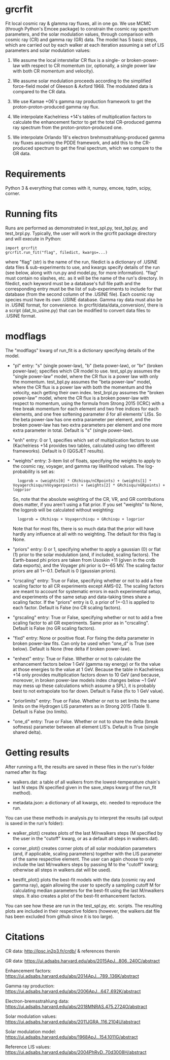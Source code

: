 
# grcrfit

Fit local cosmic ray & glamma ray fluxes, all in one go. We use MCMC (through Python's Emcee package) to constrain the cosmic ray spectrum parameters, and the solar modulation values, through comparison with cosmic ray (CR) and gamma ray (GR) data. The model has 5 basic steps, which are carried out by each walker at each iteration assuming a set of LIS parameters and solar modulation values:

1. We assume the local interstellar CR flux is a single- or broken-power-law with respect to CR momentum (or, optionally, a single power law with both CR momentum and velocity).

2. We assume solar modulation proceeds according to the simplified force-field model of Gleeson & Axford 1968. The modulated data is compared to the CR data.

2. We use Kamae +06's gamma ray production framework to get the proton-proton-produced gamma ray flux.

3. We interpolate Kachelriess +14's tables of multiplication factors to calculate the enhancement factor to get the total CR-produced gamma ray spectrum from the proton-proton-produced one.

4. We interpolate Orlando 18's electron brehmsstrahlung-produced gamma ray fluxes assuming the PDDE framework, and add this to the CR-produced spectrum to get the final spectrum, which we compare to the GR data.


# Requirements

Python 3 & everything that comes with it, numpy, emcee, tqdm, scipy, corner.


# Running fits

Runs are performed as demonstrated in test_spl.py, test_bpl.py, and test_brpl.py. Typically, the user will work in the grcrfit package directory and will execute in Python:

    import grcrfit
    grcrfit.run_fit("flag", filedict, kwargs=...)

where "flag" (str) is the name of the run, filedict is a dictionary of .USINE data files & sub-experiments to use, and kwargs specify details of the run (see below, along with run.py and model.py, for more information). "flag" must contain no slashes, etc. as it will be the name of the run's directory. In filedict, each keyword must be a database's full file path and the corresponding entry must be the list of sub-experiments to include for that database (from the second column of the .USINE file). Each cosmic ray species must have its own .USINE database. Gamma ray data must also be in .USINE format, for convenience. In grcrfit/data/data_conversion/, there is a script (dat_to_usine.py) that can be modified to convert data files to .USINE format.


# modflags

The "modflags" kwarg of run_fit is a dictionary specifying details of the model.

- "pl" entry: "s" (single power-law), "b" (beta power-law), or "br" (broken power-law); specifies which CR model to use. test_spl.py assumes the "single power-law" model, where the CR flux is a power law with only the momentum. test_bpl.py assumes the "beta power-law" model, where the CR flux is a power law with both the momentum and the velocity, each getting their own index. test_brpl.py assumes the "broken power-law" model, where the CR flux is a broken power-law with respect to momentum, using the formula from Strong 2015 (ICRC) with a free break momentum for each element and two free indices for each elements, and one free softening parameter $\delta$ for all elements' LISs. So the beta power-law has one extra parameter per element, and the broken power-law has two extra parameters per element and one more extra parameter in total. Default is "s" (single power-law).

- "enh" entry: 0 or 1, specifies which set of multiplication factors to use (Kachelriess +14 provides two tables, calculated using two different frameworks). Default is 0 (QGSJET results).

- "weights" entry: 3-item list of floats, specifying the weights to apply to the cosmic ray, voyager, and gamma ray likelihood values. The log-probability is set as:

        logprob = (weights[0] * CRchisqu/nCRpoints) + (weights[1] * Voyagerchisqu/nVoyagerpoints) + (weights[2] * GRchisqu/nGRpoints) + logprior

    So, note that the absolute weighting of the CR, VR, and GR contributions does matter, if you aren't using a flat prior. If you set "weights" to None, the logprob will be calculated without weighting:
    
        logprob = CRchisqu + Voyagerchisqu + GRchisqu + logprior
    
    Note that for most fits, there is so much data that the prior will have hardly any influence at all with no weighting. The default for this flag is None.

- "priors" entry: 0 or 1, specifying whether to apply a gaussian (0) or flat (1) prior to the solar modulation (and, if included, scaling factors). The Earth-based phi priors are taken from Usoskin +11 (given in the crdb data exports), and the Voyager phi prior is 0+-65 MV. The scaling factor priors are all 1+-0.1. Default is 0 (gaussian priors).

- "crscaling" entry: True or False, specifying whether or not to add a free scaling factor to all CR experiments except AMS-02. The scaling factors are meant to account for systematic errors in each experimental setup, and experiments of the same setup and data-taking times share a scaling factor. If the "priors" entry is 0, a prior of 1+-0.1 is applied to each factor. Default is False (no CR scaling factors).

- "grscaling" entry: True or False, specifying whether or not to add a free scaling factor to all GR experiments. Same prior as in "crscaling". Default is False (no GR scaling factors).

- "fixd" entry: None or positive float. For fixing the delta parameter in broken power-law fits. Can only be used when "one_d" is True (see below). Default is None (free delta if broken power-law).

- "enhext" entry: True or False. Whether or not to calculate the enhancement factors below 1 GeV (gamma ray energy) or fix the value at those energies to the value at 1 GeV. Because the table in Kachelriess +14 only provides multiplication factors down to 10 GeV (and because, moreover, in broken power-law models index changes below ~1 GeV may mess up these calculations which assume a SPL), it is probably best to not extrapolate too far down. Default is False (fix to 1 GeV value).

- "priorlimits" entry: True or False. Whether or not to set limits the same limits on the Hydrogen LIS parameters as in Strong 2015 (Table 1). Default is False (no limits).

- "one_d" entry: True or False. Whether or not to share the delta (break softness) parameter between all element LIS's. Default is True (single shared delta).


# Getting results

After running a fit, the results are saved in these files in the run's folder named after its flag:

- walkers.dat: a table of all walkers from the lowest-temperature chain's last N steps (N specified given in the save_steps kwarg of the run_fit method).

- metadata.json: a dictionary of all kwargs, etc. needed to reproduce the run.

You can use these methods in analysis.py to interpret the results (all output is saved in the run's folder):

- walker_plot() creates plots of the last M/nwalkers steps (M specified by the user in the "cutoff" kwarg, or as a default all steps in walkers.dat).

- corner_plot() creates corner plots of all solar modulation parameters (and, if applicable, scaling parameters) together with the LIS parameter of the same respective element. The user can again choose to only include the last M/nwalkers steps by passing M to the "cutoff" kwarg; otherwise all steps in walkers.dat will be used).

- bestfit_plot() plots the best-fit models with the data (cosmic ray and gamma ray), again allowing the user to specify a sampling cutoff M for calculating median parameters for the best-fit using the last M/nwalkers steps. It also creates a plot of the best-fit enhancement factors.

You can see how these are run in the test_spl.py, etc. scripts. The resulting plots are included in their respective folders (however, the walkers.dat file has been excluded from github since it is too large).


# Citations

CR data: http://lpsc.in2p3.fr/crdb/ & references therein

GR data: https://ui.adsabs.harvard.edu/abs/2015ApJ...806..240C/abstract

Enhancement factors: https://ui.adsabs.harvard.edu/abs/2014ApJ...789..136K/abstract

Gamma ray production: https://ui.adsabs.harvard.edu/abs/2006ApJ...647..692K/abstract

Electron-bremsstrahlung data: https://ui.adsabs.harvard.edu/abs/2018MNRAS.475.2724O/abstract

Solar modulation values: https://ui.adsabs.harvard.edu/abs/2011JGRA..116.2104U/abstract

Solar modulation model: https://ui.adsabs.harvard.edu/abs/1968ApJ...154.1011G/abstract

Reference LIS values: https://ui.adsabs.harvard.edu/abs/2004PhRvD..70d3008H/abstract
